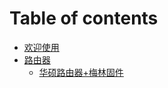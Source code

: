 # Table of contents

* [欢迎使用](README.md)
* [路由器](lu-you-qi/README.md)
  * [华硕路由器+梅林固件](lu-you-qi/hua-shuo-lu-you-qi-+-mei-lin-gu-jian.md)


